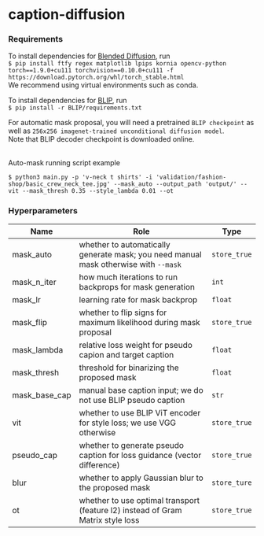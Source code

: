 # caption-diffusion

### Requirements

To install dependencies for [Blended Diffusion](https://github.com/omriav/blended-diffusion), run <br>
`$ pip install ftfy regex matplotlib lpips kornia opencv-python torch==1.9.0+cu111 torchvision==0.10.0+cu111 -f https://download.pytorch.org/whl/torch_stable.html`
<br>
We recommend using virtual environments such as conda. <br>

To install dependencies for [BLIP](https://github.com/salesforce/BLIP), run <br>
`$ pip install -r BLIP/requirements.txt` <br>

For automatic mask proposal, you will need a pretrained `BLIP checkpoint` as well as `256x256 imagenet-trained unconditional diffusion model`. <br>
Note that BLIP decoder checkpoint is downloaded online.

<br>
Auto-mask running script example

`$ python3 main.py -p 'v-neck t shirts' -i 'validation/fashion-shop/basic_crew_neck_tee.jpg' --mask_auto --output_path 'output/' --vit --mask_thresh 0.35 --style_lambda 0.01 --ot`
<br>

### Hyperparameters

Name | Role | Type
---- | ---- | ----
mask_auto     | whether to automatically generate mask; you need manual mask otherwise with `--mask`  | `store_true`
mask_n_iter   | how much iterations to run backprops for mask generation                              | `int`
mask_lr       | learning rate for mask backprop                                                       | `float`
mask_flip     | whether to flip signs for maximum likelihood during mask proposal                     | `store_true`
mask_lambda   | relative loss weight for pseudo capion and target caption                             | `float`
mask_thresh   | threshold for binarizing the proposed mask                                            | `float`
mask_base_cap | manual base caption input; we do not use BLIP pseudo caption                          | `str`
vit           | whether to use BLIP ViT encoder for style loss; we use VGG otherwise                  | `store_true`
pseudo_cap    | whether to generate pseudo caption for loss guidance (vector difference)              | `store_true`
blur          | whether to apply Gaussian blur to the proposed mask                                   | `store_ture`
ot            | whether to use optimal transport (feature l2) instead of Gram Matrix style loss       | `store_true`
